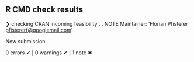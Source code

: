 ## R CMD check results

❯ checking CRAN incoming feasibility ... NOTE
  Maintainer: ‘Florian Pfisterer <pfistererf@googlemail.com>’
  
  New submission

0 errors ✔ | 0 warnings ✔ | 1 note ✖